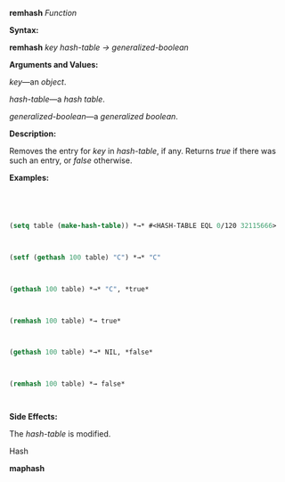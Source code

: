 **remhash** *Function* 



**Syntax:** 



**remhash** *key hash-table → generalized-boolean* 



**Arguments and Values:** 



*key*—an *object*. 



*hash-table*—a *hash table*. 



*generalized-boolean*—a *generalized boolean*. 



**Description:** 



Removes the entry for *key* in *hash-table*, if any. Returns *true* if there was such an entry, or *false* otherwise. 



**Examples:**
```lisp
 



(setq table (make-hash-table)) *→* #<HASH-TABLE EQL 0/120 32115666> 



(setf (gethash 100 table) "C") *→* "C" 



(gethash 100 table) *→* "C", *true* 



(remhash 100 table) *→ true* 



(gethash 100 table) *→* NIL, *false* 



(remhash 100 table) *→ false* 




```
**Side Effects:** 



The *hash-table* is modified. 



Hash 



 



 



**maphash** 



